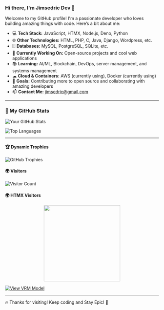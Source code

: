 ### Hi there, I'm Jimsedric Dev 👋

Welcome to my GitHub profile! I'm a passionate developer who loves building amazing things with code. Here’s a bit about me:

- 💻 **Tech Stack:** JavaScript, HTMX, Node.js, Deno, Python
- 🌐 **Other Technologies:** HTML, PHP, C, Java, Django, Wordpress, etc.
- 🗄 **Databases:** MySQL, PostgreSQL, SQLite, etc.
- 🚀 **Currently Working On:** Open-source projects and cool web applications
- 📚 **Learning:** AI/ML, Blockchain, DevOps, server management, and systems management
- ☁ **Cloud & Containers:** AWS (currently using), Docker (currently using)
- 🎯 **Goals:** Contributing more to open source and collaborating with amazing developers
- 📫 **Contact Me:** jimsedric@gmail.com

---

### 🚀 My GitHub Stats

![Your GitHub Stats](https://github-readme-stats.vercel.app/api?username=espinojim2&show_icons=true&theme=radical)

![Top Languages](https://github-readme-stats.vercel.app/api/top-langs/?username=espinojim2&layout=compact&theme=radical)

---




#### 🏆 Dynamic Trophies
![GitHub Trophies](https://github-profile-trophy.vercel.app/?username=espinojim2&theme=darkhub)

#### 🌍 Visitors 
![Visitor Count](https://komarev.com/ghpvc/?username=espinojim2&label=Profile%20Views&color=blue&style=plastic)

#### 🌍 HTMX Visitors
<p align="center">
  <img src="https://htmx.ceo/assets/visitor.gif" width="250px">
</p>



[![View VRM Model](https://upload.wikimedia.org/wikipedia/commons/8/81/3D_icon.svg)]([https://vrm-viewer.vercel.app/?url=https://raw.githubusercontent.com/espinojim2.github.io/blob/master/streetcone.vrm)




---

🔥 Thanks for visiting! Keep coding and Stay Epic! 🚀
